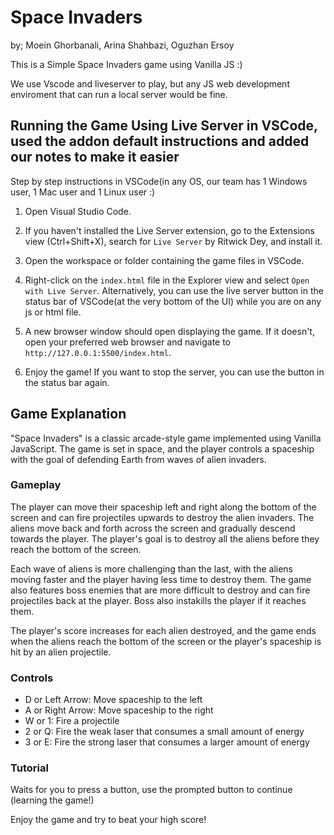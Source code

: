 # Space Invaders
by; Moein Ghorbanali, Arina Shahbazi, Oguzhan Ersoy

This is a Simple Space Invaders game using Vanilla JS :)

We use Vscode and liveserver to play, but any JS web development enviroment that can run a local server would be fine.

## Running the Game Using Live Server in VSCode, used the addon default instructions and added our notes to make it easier

Step by step instructions in VSCode(in any OS, our team has 1 Windows user, 1 Mac user and 1 Linux user :)
1. Open Visual Studio Code.

2. If you haven't installed the Live Server extension, go to the Extensions view (Ctrl+Shift+X), search for `Live Server` by Ritwick Dey, and install it.

3. Open the workspace or folder containing the game files in VSCode.

4. Right-click on the `index.html` file in the Explorer view and select `Open with Live Server`. Alternatively, you can use the live server button in the status bar of VSCode(at the very bottom of the UI) while you are on any js or html file.

5. A new browser window should open displaying the game. If it doesn't, open your preferred web browser and navigate to `http://127.0.0.1:5500/index.html`.

6. Enjoy the game! If you want to stop the server, you can use the button in the status bar again.


## Game Explanation

"Space Invaders" is a classic arcade-style game implemented using Vanilla JavaScript. The game is set in space, and the player controls a spaceship with the goal of defending Earth from waves of alien invaders.

### Gameplay

The player can move their spaceship left and right along the bottom of the screen and can fire projectiles upwards to destroy the alien invaders. The aliens move back and forth across the screen and gradually descend towards the player. The player's goal is to destroy all the aliens before they reach the bottom of the screen.

Each wave of aliens is more challenging than the last, with the aliens moving faster and the player having less time to destroy them. The game also features boss enemies that are more difficult to destroy and can fire projectiles back at the player. Boss also instakills the player if it reaches them.

The player's score increases for each alien destroyed, and the game ends when the aliens reach the bottom of the screen or the player's spaceship is hit by an alien projectile.

### Controls

- D or Left Arrow: Move spaceship to the left
- A or Right Arrow: Move spaceship to the right
- W or 1: Fire a projectile
- 2 or Q: Fire the weak laser that consumes a small amount of energy
- 3 or E: Fire the strong laser that consumes a larger amount of energy

### Tutorial
Waits for you to press a button, use the prompted button to continue (learning the game!)

Enjoy the game and try to beat your high score!